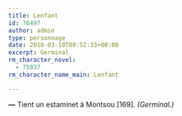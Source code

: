 ```yaml
---
title: Lenfant
id: 76497
author: admin
type: personnage
date: 2010-03-10T09:52:33+00:00
excerpt: Germinal
rm_character_novel:
  - 75937
rm_character_name_main: Lenfant

---
```

**—** Tient un estaminet à Montsou [169]. _(Germinal.)_